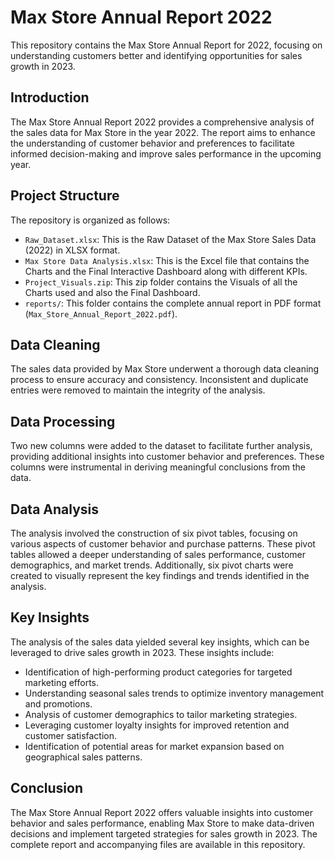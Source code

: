 # Max Store Annual Report 2022

This repository contains the Max Store Annual Report for 2022, focusing on understanding customers better and identifying opportunities for sales growth in 2023.

## Introduction

The Max Store Annual Report 2022 provides a comprehensive analysis of the sales data for Max Store in the year 2022. The report aims to enhance the understanding of customer behavior and preferences to facilitate informed decision-making and improve sales performance in the upcoming year.

## Project Structure

The repository is organized as follows:

- `Raw_Dataset.xlsx`: This is the Raw Dataset of the Max Store Sales Data (2022) in XLSX format.
- `Max Store Data Analysis.xlsx`: This is the Excel file that contains the Charts and the Final Interactive Dashboard along with different KPIs.
- `Project_Visuals.zip`: This zip folder contains  the Visuals of all the Charts used and also the Final Dashboard.
- `reports/`: This folder contains the complete annual report in PDF format (`Max_Store_Annual_Report_2022.pdf`).

## Data Cleaning

The sales data provided by Max Store underwent a thorough data cleaning process to ensure accuracy and consistency. Inconsistent and duplicate entries were removed to maintain the integrity of the analysis.

## Data Processing

Two new columns were added to the dataset to facilitate further analysis, providing additional insights into customer behavior and preferences. These columns were instrumental in deriving meaningful conclusions from the data.

## Data Analysis

The analysis involved the construction of six pivot tables, focusing on various aspects of customer behavior and purchase patterns. These pivot tables allowed a deeper understanding of sales performance, customer demographics, and market trends. Additionally, six pivot charts were created to visually represent the key findings and trends identified in the analysis.

## Key Insights

The analysis of the sales data yielded several key insights, which can be leveraged to drive sales growth in 2023. These insights include:

- Identification of high-performing product categories for targeted marketing efforts.
- Understanding seasonal sales trends to optimize inventory management and promotions.
- Analysis of customer demographics to tailor marketing strategies.
- Leveraging customer loyalty insights for improved retention and customer satisfaction.
- Identification of potential areas for market expansion based on geographical sales patterns.

## Conclusion

The Max Store Annual Report 2022 offers valuable insights into customer behavior and sales performance, enabling Max Store to make data-driven decisions and implement targeted strategies for sales growth in 2023. The complete report and accompanying files are available in this repository.
